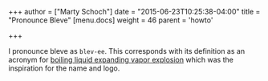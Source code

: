 +++
author = ["Marty Schoch"]
date = "2015-06-23T10:25:38-04:00"
title = "Pronounce Bleve"
[menu.docs]
weight = 46
parent = 'howto'

+++

I pronounce bleve as `blev-ee`.  This corresponds with its definition as an acronym for [boiling liquid expanding vapor explosion](http://en.wikipedia.org/wiki/Boiling_liquid_expanding_vapor_explosion) which was the inspiration for the name and logo.